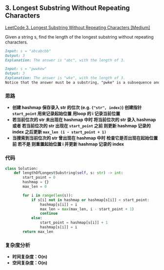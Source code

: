 ## **3. Longest Substring Without Repeating Characters**

[LeetCode 3. Longest Substring Without Repeating Characters [Medium]](https://leetcode.com/problems/longest-substring-without-repeating-characters/)

Given a string s, find the length of the longest
substring without repeating characters.

```markdown
Input: s = "abcabcbb"
Output: 3
Explanation: The answer is "abc", with the length of 3.
```

```markdown
Input: s = "pwwkew"
Output: 3
Explanation: The answer is "wke", with the length of 3.
Notice that the answer must be a substring, "pwke" is a subsequence and not a substring.
```

### **思路**
* **创建 hashmap 保存录入 str 的位次 (e.g. `{"str", index}`) 创建指针 `start_point` 用来记录起始位置 用loop 的 i 记录当前位置**
* **若当前位次的 str 未出现在 hashmap 中时 将当前位次的 str 录入 hashmap 或者 若当前位次的 str 出现在 `start_point` 之前 则更新 hashmap 记录的 index 之后更新 `max_len (i - start_point + 1)`**
* **当搜索到当前位次的 str 曾出现在 hashmap 中时 检查它是否出现在起始位置前 若不是 则重置起始位置 i 并更新 hashmap 记录的 index**

### **代码**

``` python
class Solution:
    def lengthOfLongestSubstring(self, s: str) -> int:
        start_point = 0
        hashmap = {}
        max_len = 0

        for i in range(len(s)):
            if s[i] not in hashmap or hashmap[s[i]] < start_point:
                hashmap[s[i]] = i
                max_len = max(max_len, i - start_point + 1)
                continue
            else:
                start_point = hashmap[s[i]] + 1
                hashmap[s[i]] = i
        return max_len
```
### **复杂度分析**
* **时间复杂度：O(n)**
* **空间复杂度：O(n)**
